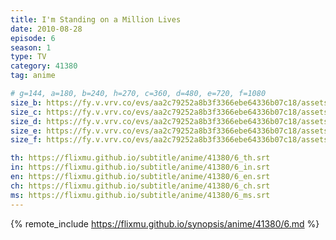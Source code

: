```yaml
---
title: I'm Standing on a Million Lives
date: 2010-08-28
episode: 6
season: 1
type: TV
category: 41380
tag: anime

# g=144, a=180, b=240, h=270, c=360, d=480, e=720, f=1080
size_b: https://fy.v.vrv.co/evs/aa2c79252a8b3f3366ebe64336b07c18/assets/991c61549d8b6267aea64f479259e616_3890421.mp4
size_c: https://fy.v.vrv.co/evs/aa2c79252a8b3f3366ebe64336b07c18/assets/991c61549d8b6267aea64f479259e616_3890420.mp4
size_d: https://fy.v.vrv.co/evs/aa2c79252a8b3f3366ebe64336b07c18/assets/991c61549d8b6267aea64f479259e616_3890422.mp4
size_e: https://fy.v.vrv.co/evs/aa2c79252a8b3f3366ebe64336b07c18/assets/991c61549d8b6267aea64f479259e616_3890423.mp4
size_f: https://fy.v.vrv.co/evs/aa2c79252a8b3f3366ebe64336b07c18/assets/991c61549d8b6267aea64f479259e616_3890424.mp4

th: https://flixmu.github.io/subtitle/anime/41380/6_th.srt
in: https://flixmu.github.io/subtitle/anime/41380/6_in.srt
en: https://flixmu.github.io/subtitle/anime/41380/6_en.srt
ch: https://flixmu.github.io/subtitle/anime/41380/6_ch.srt
ms: https://flixmu.github.io/subtitle/anime/41380/6_ms.srt
---
```

{% remote_include https://flixmu.github.io/synopsis/anime/41380/6.md %}
